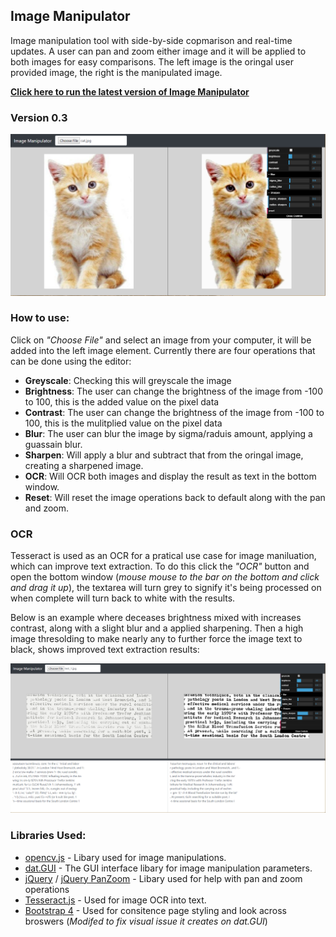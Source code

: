 ## Image Manipulator

Image manipulation tool with side-by-side copmarison and real-time updates. A user can pan and zoom either image and it will be applied to both images for easy comparisons. The left image is the oringal user provided image, the right is the manipulated image.

[**Click here to run the latest version of Image Manipulator**](https://rawgit.com/SpencerWie/JavaScript/master/ImageManipulator/index.html)

### Version 0.3

![Image Manipulator Example with enhacement of an image of a cat.](img/app.PNG)

### How to use:

Click on *"Choose File"* and select an image from your computer, it will be added into the left image element. Currently there are four operations that can be done using the editor:

* **Greyscale**: Checking this will greyscale the image
* **Brightness**: The user can change the brightness of the image from -100 to 100, this is the added value on the pixel data
* **Contrast**: The user can change the brightness of the image from -100 to 100, this is the mulitplied value on the pixel data
* **Blur**: The user can blur the image by sigma/raduis amount, applying a guassain blur.
* **Sharpen**: Will apply a blur and subtract that from the oringal image, creating a sharpened image.
* **OCR**: Will OCR both images and display the result as text in the bottom window.
* **Reset**: Will reset the image operations back to default along with the pan and zoom.

### OCR

Tesseract is used as an OCR for a pratical use case for image maniluation, which can improve text extraction. To do this click the *"OCR"* button and open the bottom window (*mouse mouse to the bar on the bottom and click and drag it up*), the textarea will turn grey to signify it's being processed on when complete will turn back to white with the results.

Below is an example where deceases brightness mixed with increases contrast, along with a slight blur and a applied sharpening. Then a high image thresolding to make nearly any  to further force the image text to black, shows improved text extraction results:

![Image Manipulator Example with an OCR on both images the right with manipulations has an improved result](img/ocr.PNG)

### Libraries Used:

* [opencv.js](https://docs.opencv.org/3.3.1/df/d0a/tutorial_js_intro.html) - Libary used for image manipulations.
* [dat.GUI](https://github.com/dataarts/dat.gui) - The GUI interface libary for image manipulation parameters.
* [jQuery](https://jquery.com/) / [jQuery PanZoom](https://github.com/timmywil/jquery.panzoom) - Libary used for help with pan and zoom operations
* [Tesseract.js](https://github.com/naptha/tesseract.js) - Used for image OCR into text.
* [Bootstrap 4](https://getbootstrap.com/) - Used for consitence page styling and look across broswers (*Modifed to fix visual issue it creates on dat.GUI*)
